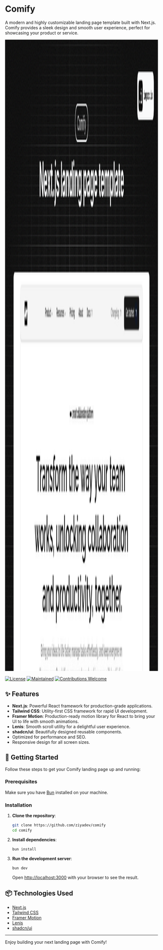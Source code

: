 # Comify

A modern and highly customizable landing page template built with Next.js. Comify provides a sleek design and smooth user experience, perfect for showcasing your product or service.

<img width="3666" height="2071" alt="Image" src="./public/og.png" />

[![License](https://img.shields.io/github/license/ziyadev/comify?style=for-the-badge&color=blue)](https://github.com/ziyadev/comify/blob/master/LICENSE.md)
[![Maintained](https://img.shields.io/badge/maintained%3F-yes-success.svg?style=for-the-badge)](https://github.com/ziyadev)
[![Contributions Welcome](https://img.shields.io/badge/contributions-welcome-success.svg?style=for-the-badge)](https://github.com/ziyadev/comify#contributing)

## ✨ Features

- **Next.js**: Powerful React framework for production-grade applications.
- **Tailwind CSS**: Utility-first CSS framework for rapid UI development.
- **Framer Motion**: Production-ready motion library for React to bring your UI to life with smooth animations.
- **Lenis**: Smooth scroll utility for a delightful user experience.
- **shadcn/ui**: Beautifully designed reusable components.
- Optimized for performance and SEO.
- Responsive design for all screen sizes.

## 🚀 Getting Started

Follow these steps to get your Comify landing page up and running:

### Prerequisites

Make sure you have [Bun](https://bun.sh/) installed on your machine.

### Installation

1.  **Clone the repository**:

    ```bash
    git clone https://github.com/ziyadev/comify
    cd comify
    ```

2.  **Install dependencies**:

    ```bash
    bun install
    ```

3.  **Run the development server**:

    ```bash
    bun dev
    ```

    Open [http://localhost:3000](http://localhost:3000) with your browser to see the result.

## 📦 Technologies Used

- [Next.js](https://nextjs.org/)
- [Tailwind CSS](https://tailwindcss.com/)
- [Framer Motion](https://www.framer.com/motion/)
- [Lenis](https://github.com/studio-freight/lenis)
- [shadcn/ui](https://ui.shadcn.com/)

---

Enjoy building your next landing page with Comify!
